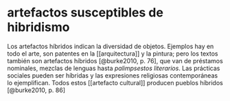 # artefactos susceptibles de hibridismo
Los artefactos híbridos indican la diversidad de objetos. Ejemplos hay en todo el arte, son patentes en la [[arquitectura]] y la pintura; pero los textos también son artefactos híbridos [@burke2010, p. 76], que van de préstamos nominales, mezclas de lenguas hasta *palimpsestos literarios*. Las prácticas sociales pueden ser híbridas y las expresiones religiosas contemporáneas lo ejemplifican. Todos estos [[artefacto cultural]] producen pueblos híbridos [@burke2010, p. 86]